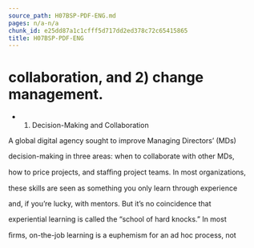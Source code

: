 ```yaml
---
source_path: H07BSP-PDF-ENG.md
pages: n/a-n/a
chunk_id: e25dd87a1c1cfff5d717dd2ed378c72c65415865
title: H07BSP-PDF-ENG
---
```

# collaboration, and 2) change management.

- 1. Decision-Making and Collaboration

A global digital agency sought to improve Managing Directors’ (MDs)

decision-making in three areas: when to collaborate with other MDs,

how to price projects, and staﬃng project teams. In most organizations,

these skills are seen as something you only learn through experience

and, if you’re lucky, with mentors. But it’s no coincidence that

experiential learning is called the “school of hard knocks.” In most

ﬁrms, on-the-job learning is a euphemism for an ad hoc process, not
